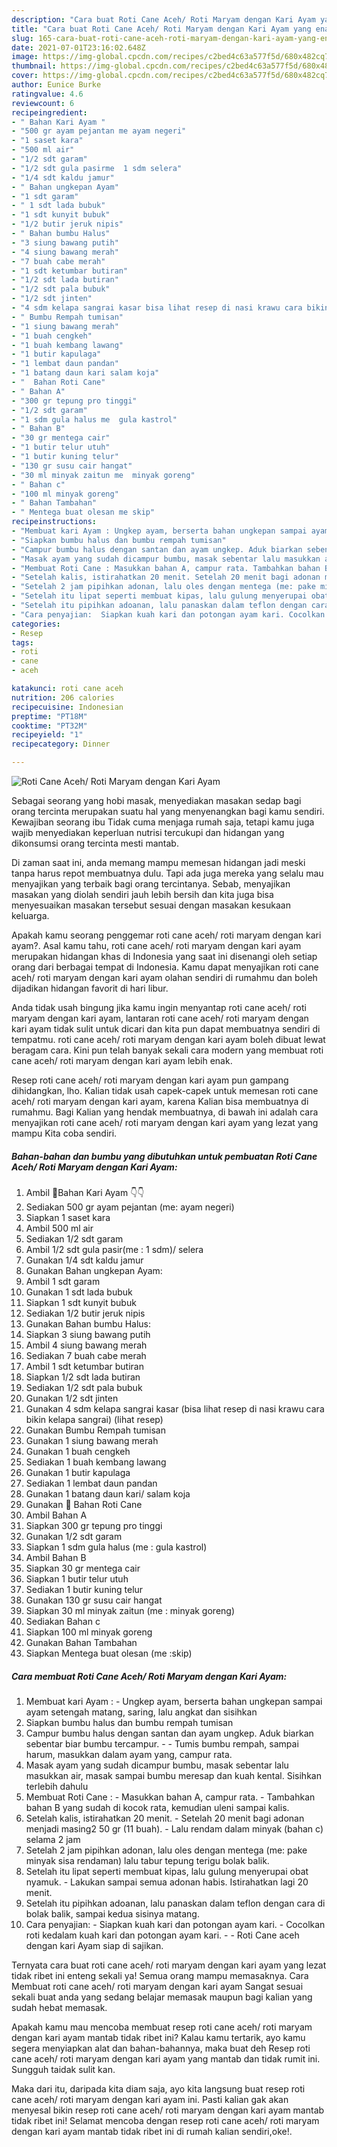 ```yaml
---
description: "Cara buat Roti Cane Aceh/ Roti Maryam dengan Kari Ayam yang enak dan Mudah Dibuat"
title: "Cara buat Roti Cane Aceh/ Roti Maryam dengan Kari Ayam yang enak dan Mudah Dibuat"
slug: 165-cara-buat-roti-cane-aceh-roti-maryam-dengan-kari-ayam-yang-enak-dan-mudah-dibuat
date: 2021-07-01T23:16:02.648Z
image: https://img-global.cpcdn.com/recipes/c2bed4c63a577f5d/680x482cq70/roti-cane-aceh-roti-maryam-dengan-kari-ayam-foto-resep-utama.jpg
thumbnail: https://img-global.cpcdn.com/recipes/c2bed4c63a577f5d/680x482cq70/roti-cane-aceh-roti-maryam-dengan-kari-ayam-foto-resep-utama.jpg
cover: https://img-global.cpcdn.com/recipes/c2bed4c63a577f5d/680x482cq70/roti-cane-aceh-roti-maryam-dengan-kari-ayam-foto-resep-utama.jpg
author: Eunice Burke
ratingvalue: 4.6
reviewcount: 6
recipeingredient:
- " Bahan Kari Ayam "
- "500 gr ayam pejantan me ayam negeri"
- "1 saset kara"
- "500 ml air"
- "1/2 sdt garam"
- "1/2 sdt gula pasirme  1 sdm selera"
- "1/4 sdt kaldu jamur"
- " Bahan ungkepan Ayam"
- "1 sdt garam"
- " 1 sdt lada bubuk"
- "1 sdt kunyit bubuk"
- "1/2 butir jeruk nipis"
- " Bahan bumbu Halus"
- "3 siung bawang putih"
- "4 siung bawang merah"
- "7 buah cabe merah"
- "1 sdt ketumbar butiran"
- "1/2 sdt lada butiran"
- "1/2 sdt pala bubuk"
- "1/2 sdt jinten"
- "4 sdm kelapa sangrai kasar bisa lihat resep di nasi krawu cara bikin kelapa sangrai           lihat resep"
- " Bumbu Rempah tumisan"
- "1 siung bawang merah"
- "1 buah cengkeh"
- "1 buah kembang lawang"
- "1 butir kapulaga"
- "1 lembat daun pandan"
- "1 batang daun kari salam koja"
- "  Bahan Roti Cane"
- " Bahan A"
- "300 gr tepung pro tinggi"
- "1/2 sdt garam"
- "1 sdm gula halus me  gula kastrol"
- " Bahan B"
- "30 gr mentega cair"
- "1 butir telur utuh"
- "1 butir kuning telur"
- "130 gr susu cair hangat"
- "30 ml minyak zaitun me  minyak goreng"
- " Bahan c"
- "100 ml minyak goreng"
- " Bahan Tambahan"
- " Mentega buat olesan me skip"
recipeinstructions:
- "Membuat kari Ayam : Ungkep ayam, berserta bahan ungkepan sampai ayam setengah matang, saring, lalu angkat dan sisihkan"
- "Siapkan bumbu halus dan bumbu rempah tumisan"
- "Campur bumbu halus dengan santan dan ayam ungkep. Aduk biarkan sebentar biar bumbu tercampur.  Tumis bumbu rempah, sampai harum, masukkan dalam ayam yang, campur rata."
- "Masak ayam yang sudah dicampur bumbu, masak sebentar lalu masukkan air, masak sampai bumbu meresap dan kuah kental. Sisihkan terlebih dahulu"
- "Membuat Roti Cane : Masukkan bahan A, campur rata. Tambahkan bahan B yang sudah di kocok rata, kemudian uleni sampai kalis."
- "Setelah kalis, istirahatkan 20 menit. Setelah 20 menit bagi adonan menjadi masing2 50 gr (11 buah). Lalu rendam dalam minyak (bahan c) selama 2 jam"
- "Setelah 2 jam pipihkan adonan, lalu oles dengan mentega (me: pake minyak sisa rendaman) lalu tabur tepung terigu bolak balik."
- "Setelah itu lipat seperti membuat kipas, lalu gulung menyerupai obat nyamuk.  Lakukan sampai semua adonan habis. Istirahatkan lagi 20 menit."
- "Setelah itu pipihkan adoanan, lalu panaskan dalam teflon dengan cara di bolak balik, sampai kedua sisinya matang."
- "Cara penyajian:  Siapkan kuah kari dan potongan ayam kari. Cocolkan roti kedalam kuah kari dan potongan ayam kari.  Roti Cane aceh dengan kari Ayam siap di sajikan."
categories:
- Resep
tags:
- roti
- cane
- aceh

katakunci: roti cane aceh 
nutrition: 206 calories
recipecuisine: Indonesian
preptime: "PT18M"
cooktime: "PT32M"
recipeyield: "1"
recipecategory: Dinner

---
```



![Roti Cane Aceh/ Roti Maryam dengan Kari Ayam](https://img-global.cpcdn.com/recipes/c2bed4c63a577f5d/680x482cq70/roti-cane-aceh-roti-maryam-dengan-kari-ayam-foto-resep-utama.jpg)

Sebagai seorang yang hobi masak, menyediakan masakan sedap bagi orang tercinta merupakan suatu hal yang menyenangkan bagi kamu sendiri. Kewajiban seorang ibu Tidak cuma menjaga rumah saja, tetapi kamu juga wajib menyediakan keperluan nutrisi tercukupi dan hidangan yang dikonsumsi orang tercinta mesti mantab.

Di zaman  saat ini, anda memang mampu memesan hidangan jadi meski tanpa harus repot membuatnya dulu. Tapi ada juga mereka yang selalu mau menyajikan yang terbaik bagi orang tercintanya. Sebab, menyajikan masakan yang diolah sendiri jauh lebih bersih dan kita juga bisa menyesuaikan masakan tersebut sesuai dengan masakan kesukaan keluarga. 



Apakah kamu seorang penggemar roti cane aceh/ roti maryam dengan kari ayam?. Asal kamu tahu, roti cane aceh/ roti maryam dengan kari ayam merupakan hidangan khas di Indonesia yang saat ini disenangi oleh setiap orang dari berbagai tempat di Indonesia. Kamu dapat menyajikan roti cane aceh/ roti maryam dengan kari ayam olahan sendiri di rumahmu dan boleh dijadikan hidangan favorit di hari libur.

Anda tidak usah bingung jika kamu ingin menyantap roti cane aceh/ roti maryam dengan kari ayam, lantaran roti cane aceh/ roti maryam dengan kari ayam tidak sulit untuk dicari dan kita pun dapat membuatnya sendiri di tempatmu. roti cane aceh/ roti maryam dengan kari ayam boleh dibuat lewat beragam cara. Kini pun telah banyak sekali cara modern yang membuat roti cane aceh/ roti maryam dengan kari ayam lebih enak.

Resep roti cane aceh/ roti maryam dengan kari ayam pun gampang dihidangkan, lho. Kalian tidak usah capek-capek untuk memesan roti cane aceh/ roti maryam dengan kari ayam, karena Kalian bisa membuatnya di rumahmu. Bagi Kalian yang hendak membuatnya, di bawah ini adalah cara menyajikan roti cane aceh/ roti maryam dengan kari ayam yang lezat yang mampu Kita coba sendiri.

<!--inarticleads1-->

##### Bahan-bahan dan bumbu yang dibutuhkan untuk pembuatan Roti Cane Aceh/ Roti Maryam dengan Kari Ayam:

1. Ambil  🍲Bahan Kari Ayam 👇👇
1. Sediakan 500 gr ayam pejantan (me: ayam negeri)
1. Siapkan 1 saset kara
1. Ambil 500 ml air
1. Sediakan 1/2 sdt garam
1. Ambil 1/2 sdt gula pasir(me : 1 sdm)/ selera
1. Gunakan 1/4 sdt kaldu jamur
1. Gunakan  Bahan ungkepan Ayam:
1. Ambil 1 sdt garam
1. Gunakan  1 sdt lada bubuk
1. Siapkan 1 sdt kunyit bubuk
1. Sediakan 1/2 butir jeruk nipis
1. Gunakan  Bahan bumbu Halus:
1. Siapkan 3 siung bawang putih
1. Ambil 4 siung bawang merah
1. Sediakan 7 buah cabe merah
1. Ambil 1 sdt ketumbar butiran
1. Siapkan 1/2 sdt lada butiran
1. Sediakan 1/2 sdt pala bubuk
1. Gunakan 1/2 sdt jinten
1. Gunakan 4 sdm kelapa sangrai kasar (bisa lihat resep di nasi krawu cara bikin kelapa sangrai)           (lihat resep)
1. Gunakan  Bumbu Rempah tumisan
1. Gunakan 1 siung bawang merah
1. Gunakan 1 buah cengkeh
1. Sediakan 1 buah kembang lawang
1. Gunakan 1 butir kapulaga
1. Sediakan 1 lembat daun pandan
1. Gunakan 1 batang daun kari/ salam koja
1. Gunakan  🌮 Bahan Roti Cane
1. Ambil  Bahan A
1. Siapkan 300 gr tepung pro tinggi
1. Gunakan 1/2 sdt garam
1. Siapkan 1 sdm gula halus (me : gula kastrol)
1. Ambil  Bahan B
1. Siapkan 30 gr mentega cair
1. Siapkan 1 butir telur utuh
1. Sediakan 1 butir kuning telur
1. Gunakan 130 gr susu cair hangat
1. Siapkan 30 ml minyak zaitun (me : minyak goreng)
1. Sediakan  Bahan c
1. Siapkan 100 ml minyak goreng
1. Gunakan  Bahan Tambahan
1. Siapkan  Mentega buat olesan (me :skip)




<!--inarticleads2-->

##### Cara membuat Roti Cane Aceh/ Roti Maryam dengan Kari Ayam:

1. Membuat kari Ayam : - Ungkep ayam, berserta bahan ungkepan sampai ayam setengah matang, saring, lalu angkat dan sisihkan
1. Siapkan bumbu halus dan bumbu rempah tumisan
1. Campur bumbu halus dengan santan dan ayam ungkep. Aduk biarkan sebentar biar bumbu tercampur. -  - Tumis bumbu rempah, sampai harum, masukkan dalam ayam yang, campur rata.
1. Masak ayam yang sudah dicampur bumbu, masak sebentar lalu masukkan air, masak sampai bumbu meresap dan kuah kental. Sisihkan terlebih dahulu
1. Membuat Roti Cane : - Masukkan bahan A, campur rata. - Tambahkan bahan B yang sudah di kocok rata, kemudian uleni sampai kalis.
1. Setelah kalis, istirahatkan 20 menit. - Setelah 20 menit bagi adonan menjadi masing2 50 gr (11 buah). - Lalu rendam dalam minyak (bahan c) selama 2 jam
1. Setelah 2 jam pipihkan adonan, lalu oles dengan mentega (me: pake minyak sisa rendaman) lalu tabur tepung terigu bolak balik.
1. Setelah itu lipat seperti membuat kipas, lalu gulung menyerupai obat nyamuk.  - Lakukan sampai semua adonan habis. Istirahatkan lagi 20 menit.
1. Setelah itu pipihkan adoanan, lalu panaskan dalam teflon dengan cara di bolak balik, sampai kedua sisinya matang.
1. Cara penyajian:  - Siapkan kuah kari dan potongan ayam kari. - Cocolkan roti kedalam kuah kari dan potongan ayam kari. -  - Roti Cane aceh dengan kari Ayam siap di sajikan.




Ternyata cara buat roti cane aceh/ roti maryam dengan kari ayam yang lezat tidak ribet ini enteng sekali ya! Semua orang mampu memasaknya. Cara Membuat roti cane aceh/ roti maryam dengan kari ayam Sangat sesuai sekali buat anda yang sedang belajar memasak maupun bagi kalian yang sudah hebat memasak.

Apakah kamu mau mencoba membuat resep roti cane aceh/ roti maryam dengan kari ayam mantab tidak ribet ini? Kalau kamu tertarik, ayo kamu segera menyiapkan alat dan bahan-bahannya, maka buat deh Resep roti cane aceh/ roti maryam dengan kari ayam yang mantab dan tidak rumit ini. Sungguh taidak sulit kan. 

Maka dari itu, daripada kita diam saja, ayo kita langsung buat resep roti cane aceh/ roti maryam dengan kari ayam ini. Pasti kalian gak akan menyesal bikin resep roti cane aceh/ roti maryam dengan kari ayam mantab tidak ribet ini! Selamat mencoba dengan resep roti cane aceh/ roti maryam dengan kari ayam mantab tidak ribet ini di rumah kalian sendiri,oke!.

